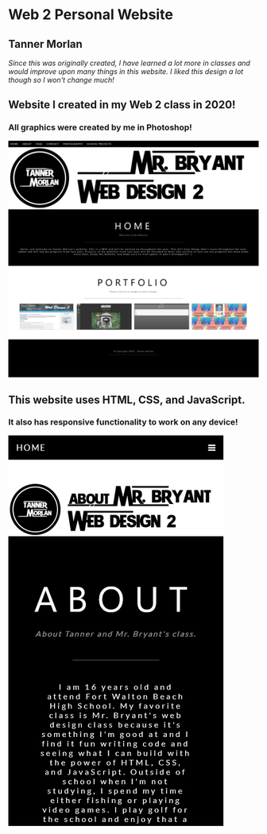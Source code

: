

# Web 2 Personal Website

## Tanner Morlan

*Since this was originally created, I have learned a lot more in classes and would improve upon many things in this website. I liked this design a lot though so I won't change much!*

## Website I created in my Web 2 class in 2020!

### All graphics were created by me in Photoshop!

![homepage.png](img/homepage.png "Homepage")

## This website uses HTML, CSS, and JavaScript.

### It also has responsive functionality to work on any device!

![homepage-responsive.png](img/homepage-responsive.png "Responsive Homepage")